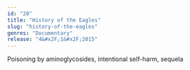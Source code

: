 ```yaml
---
id: "20"
title: "History of the Eagles"
slug: "history-of-the-eagles"
genres: "Documentary"
release: "4&#x2F;1&#x2F;2015"
---
```


Poisoning by aminoglycosides, intentional self-harm, sequela

